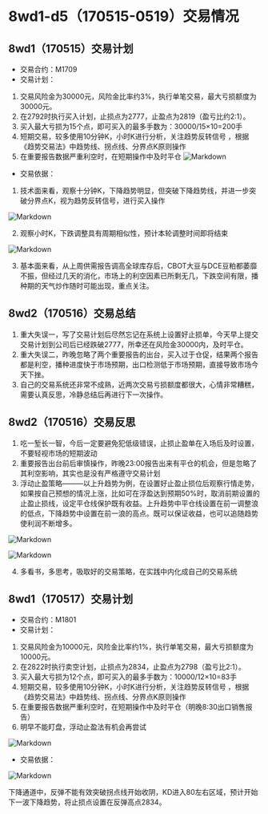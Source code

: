 # 8wd1-d5（170515-0519）交易情况
## 8wd1（170515）交易计划
- 交易合约：M1709
- 交易计划：
1. 交易风险金为30000元，风险金比率约3%，执行单笔交易，最大亏损额度为30000元。
2. 在2792时执行买入计划，止损点为2777，止盈点为2819（盈亏比约2:1）。
3. 买入最大亏损为15个点，即可买入的最多手数为：30000/15×10=200手
4. 短期交易，较多使用10分钟K，小时K进行分析，关注趋势反转信号 ，根据《趋势交易法》中趋势线、拐点线、分界点K原则操作
5. 在重要报告数据严重利空时，在短期操作中及时平仓
![Markdown](http://i1.piimg.com/591986/0f1de050d77067ae.png)
- 交易依据：
1. 技术面来看，观察十分钟K，下降趋势明显，但突破下降趋势线，并进一步突破分界点K，视为趋势反转信号，进行买入操作

![Markdown](http://i1.piimg.com/591986/18212b07ed8670bb.png)

2. 观察小时K，下跌调整具有周期相似性，预计本轮调整时间即将结束

![Markdown](http://i1.piimg.com/591986/969b0d3962c9b827.png)

3. 基本面来看，从上周供需报告调高全球库存后，CBOT大豆与DCE豆粕都萎靡不振，但经过几天的消化，市场上的利空因素已所剩无几，下跌空间有限，播种期的天气炒作随时可能出现，重点关注。

## 8wd2（170516）交易总结
1. 重大失误一，写了交易计划后尽然忘记在系统上设置好止损单，今天早上提交交易计划到公司后已经跌破2777，所幸还在风险金30000内，及时平仓。
2. 重大失误二，昨晚忽略了两个重要报告的出台，买入过于仓促，结果两个报告都是利空，播种进度快于市场预期，出口检测低于市场预期，直接导致市场今天下挫。
3. 自己的交易系统还非常不成熟，近两次交易亏损额度都很大，心情非常糟糕，需要认真反思，冷静总结后再进行下一次操作。

## 8wd2（170516）交易反思
1. 吃一堑长一智，今后一定要避免犯低级错误，止损止盈单在入场后及时设置，不要轻视市场的短期波动
2. 重要报告出台前后审慎操作，昨晚23:00报告出来有平仓的机会，但是忽略了其利空影响，其实也是没有严格遵守交易计划
3. 浮动止盈策略———以上升趋势为例，在设置好止盈止损位后观察行情走势，如果按自己预想的情况上涨，比如可在浮盈达到预期50%时，取消前期设置的止盈止损线，设定平仓线保护既有收益。上升趋势中平仓线设置在前一调整浪的低点，下降趋势中设置在前一浪的高点。既可以保证收益，也可以追随趋势使利润不断增多。

![Markdown](http://i2.muimg.com/591986/6e404c1a9d9cb04d.png)

![Markdown](http://i2.muimg.com/591986/410da5feed7e9758.png)

4. 多看书，多思考，吸取好的交易策略，在实践中内化成自己的交易系统

## 8wd1（170517）交易计划
- 交易合约：M1801
- 交易计划：
1. 交易风险金为10000元，风险金比率约1%，执行单笔交易，最大亏损额度为10000元。
2. 在2822时执行卖空计划，止损点为2834，止盈点为2798（盈亏比2:1）。
3. 买入最大亏损为12个点，即可买入的最多手数为：10000/12×10=83手
4. 短期交易，较多使用10分钟K，小时K进行分析，关注趋势反转信号 ，根据《趋势交易法》中趋势线、拐点线、分界点K原则操作
5. 在重要报告数据严重利空时，在短期操作中及时平仓（明晚8:30出口销售报告）
6. 明早不能盯盘，浮动止盈法有机会再尝试

![Markdown](http://i4.buimg.com/591986/dcf6c3e7bc8b0bf1.png)

- 交易依据：

![Markdown](http://i4.buimg.com/591986/a7d2870dd6d0f092.png)

下降通道中，反弹不能有效突破拐点线开始收阴，KD进入80左右区域，预计开始下一波下降趋势，将止损点设置在反弹高点2834。
